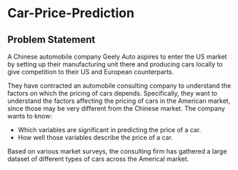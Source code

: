 # Car-Price-Prediction
## Problem Statement
A Chinese automobile company Geely Auto aspires to enter the US market by setting up their manufacturing unit there and producing cars locally to give competition to their US and European counterparts.

They have contracted an automobile consulting company to understand the factors on which the pricing of cars depends. Specifically, they want to understand the factors affecting the pricing of cars in the American market, since those may be very different from the Chinese market.
The company wants to know: 

* Which variables are significant in predicting the price of a car.
* How well those variables describe the price of a car.

Based on various market surveys, the consulting firm has gathered a large dataset of different types of cars across the Americal market. 
